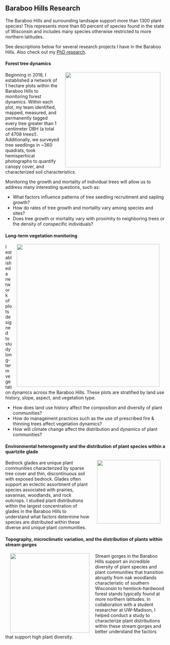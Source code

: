 ## Baraboo Hills Research

The Baraboo Hills and surrounding landsape support more than 1300 plant species! This represents more than 60 percent of species found in the state of Wisconsin and includes many species otherwise restricted to more northern latitudes.

See descriptions below for several research projects I have in the Baraboo Hills. Also check out my [PhD research](/coexistence).

#### Forest tree dynamics
<img style="padding: 0 15px; float: right;" src="https://jaredjbeck.github.io/IMG_2156.JPG" width="300" align="right">

Beginning in 2018, I established a network of 1 hectare plots within the Baraboo Hills to monitoring forest dynamics. Within each plot, my team identified, mapped, measured, and permanently tagged every tree greater than 1 centimeter DBH (a total of 4708 trees!). Additionally, we surveyed tree seedlings in ~360 quadrats, took hemisperhical photographs to quantify canopy cover, and characterized soil characteristics.

Monitoring the growth and mortality of individual trees will allow us to address many interesting questions, such as:
* What factors influence patterns of tree seedling recruitment and sapling growth?
* How do rates of tree growth and mortality vary among species and sites?
* Does tree growth or mortality vary with proximity to neighboring trees or the density of conspecific individuals?

#### Long-term vegetation monitoring

<img style="padding: 0 15px; float: right;" src="https://jaredjbeck.github.io/content/baraboo_hills_monitoring_plot_map.png" width="450" align="left">

I established a network of plots designed to study long-term vegetation dynamics across the Baraboo Hills. These plots are stratified by land use history, slope, aspect, and vegetation type. 

* How does land use history affect the composition and diversity of plant communities?
* How do management practices such as the use of prescribed fire & thinning trees affect vegetation dynamics?
* How will climate change affect the distribution and dynamics of plant communities?

#### Environmental heterogeneity and the distribution of plant species within a quartzite glade
<img style="padding: 0 15px; float: right;" src="https://jaredjbeck.github.io/images/IMG_3624.png" width="200" align="right">

Bedrock glades are unique plant communities characterized by sparse tree cover and thin, discontinuous soil with exposed bedrock. Glades often support an eclectic assortment of plant species associated with prairies, savannas, woodlands, and rock outcrops. I studied plant distributions within the largest concentration of glades in the Baraboo Hills to understand what factors determine how species are distributed within these diverse and unique plant communities.

#### Topography, microclimatic variation, and the distribution of plants within stream gorges
<img style="padding: 0 15px; float: left;" src="https://jaredjbeck.github.io/images/IMG_1109.JPG" width="250" align="left"> Stream gorges in the Baraboo Hills support an incredible diversity of plant species and plant communities that transition abruptly from oak woodlands characteristic of southern Wisconsin to hemlock-hardwood forest stands typically found at more northern latitudes. In collaboration with a student researcher at UW-Madison, I helped conduct a study to characterize plant distributions within these stream gorges and better understand the factors that support high plant diversity.

